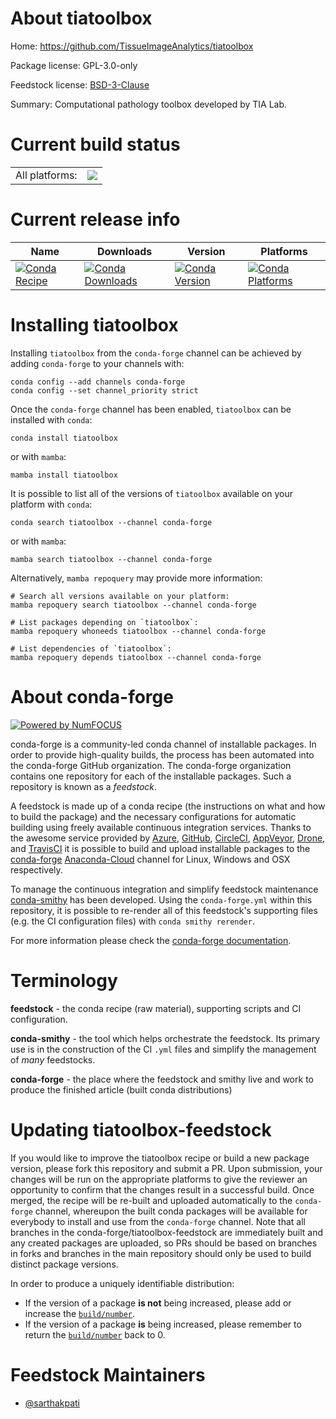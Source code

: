 About tiatoolbox
================

Home: https://github.com/TissueImageAnalytics/tiatoolbox

Package license: GPL-3.0-only

Feedstock license: [BSD-3-Clause](https://github.com/conda-forge/tiatoolbox-feedstock/blob/main/LICENSE.txt)

Summary: Computational pathology toolbox developed by TIA Lab.

Current build status
====================


<table><tr><td>All platforms:</td>
    <td>
      <a href="https://dev.azure.com/conda-forge/feedstock-builds/_build/latest?definitionId=15236&branchName=main">
        <img src="https://dev.azure.com/conda-forge/feedstock-builds/_apis/build/status/tiatoolbox-feedstock?branchName=main">
      </a>
    </td>
  </tr>
</table>

Current release info
====================

| Name | Downloads | Version | Platforms |
| --- | --- | --- | --- |
| [![Conda Recipe](https://img.shields.io/badge/recipe-tiatoolbox-green.svg)](https://anaconda.org/conda-forge/tiatoolbox) | [![Conda Downloads](https://img.shields.io/conda/dn/conda-forge/tiatoolbox.svg)](https://anaconda.org/conda-forge/tiatoolbox) | [![Conda Version](https://img.shields.io/conda/vn/conda-forge/tiatoolbox.svg)](https://anaconda.org/conda-forge/tiatoolbox) | [![Conda Platforms](https://img.shields.io/conda/pn/conda-forge/tiatoolbox.svg)](https://anaconda.org/conda-forge/tiatoolbox) |

Installing tiatoolbox
=====================

Installing `tiatoolbox` from the `conda-forge` channel can be achieved by adding `conda-forge` to your channels with:

```
conda config --add channels conda-forge
conda config --set channel_priority strict
```

Once the `conda-forge` channel has been enabled, `tiatoolbox` can be installed with `conda`:

```
conda install tiatoolbox
```

or with `mamba`:

```
mamba install tiatoolbox
```

It is possible to list all of the versions of `tiatoolbox` available on your platform with `conda`:

```
conda search tiatoolbox --channel conda-forge
```

or with `mamba`:

```
mamba search tiatoolbox --channel conda-forge
```

Alternatively, `mamba repoquery` may provide more information:

```
# Search all versions available on your platform:
mamba repoquery search tiatoolbox --channel conda-forge

# List packages depending on `tiatoolbox`:
mamba repoquery whoneeds tiatoolbox --channel conda-forge

# List dependencies of `tiatoolbox`:
mamba repoquery depends tiatoolbox --channel conda-forge
```


About conda-forge
=================

[![Powered by
NumFOCUS](https://img.shields.io/badge/powered%20by-NumFOCUS-orange.svg?style=flat&colorA=E1523D&colorB=007D8A)](https://numfocus.org)

conda-forge is a community-led conda channel of installable packages.
In order to provide high-quality builds, the process has been automated into the
conda-forge GitHub organization. The conda-forge organization contains one repository
for each of the installable packages. Such a repository is known as a *feedstock*.

A feedstock is made up of a conda recipe (the instructions on what and how to build
the package) and the necessary configurations for automatic building using freely
available continuous integration services. Thanks to the awesome service provided by
[Azure](https://azure.microsoft.com/en-us/services/devops/), [GitHub](https://github.com/),
[CircleCI](https://circleci.com/), [AppVeyor](https://www.appveyor.com/),
[Drone](https://cloud.drone.io/welcome), and [TravisCI](https://travis-ci.com/)
it is possible to build and upload installable packages to the
[conda-forge](https://anaconda.org/conda-forge) [Anaconda-Cloud](https://anaconda.org/)
channel for Linux, Windows and OSX respectively.

To manage the continuous integration and simplify feedstock maintenance
[conda-smithy](https://github.com/conda-forge/conda-smithy) has been developed.
Using the ``conda-forge.yml`` within this repository, it is possible to re-render all of
this feedstock's supporting files (e.g. the CI configuration files) with ``conda smithy rerender``.

For more information please check the [conda-forge documentation](https://conda-forge.org/docs/).

Terminology
===========

**feedstock** - the conda recipe (raw material), supporting scripts and CI configuration.

**conda-smithy** - the tool which helps orchestrate the feedstock.
                   Its primary use is in the construction of the CI ``.yml`` files
                   and simplify the management of *many* feedstocks.

**conda-forge** - the place where the feedstock and smithy live and work to
                  produce the finished article (built conda distributions)


Updating tiatoolbox-feedstock
=============================

If you would like to improve the tiatoolbox recipe or build a new
package version, please fork this repository and submit a PR. Upon submission,
your changes will be run on the appropriate platforms to give the reviewer an
opportunity to confirm that the changes result in a successful build. Once
merged, the recipe will be re-built and uploaded automatically to the
`conda-forge` channel, whereupon the built conda packages will be available for
everybody to install and use from the `conda-forge` channel.
Note that all branches in the conda-forge/tiatoolbox-feedstock are
immediately built and any created packages are uploaded, so PRs should be based
on branches in forks and branches in the main repository should only be used to
build distinct package versions.

In order to produce a uniquely identifiable distribution:
 * If the version of a package **is not** being increased, please add or increase
   the [``build/number``](https://docs.conda.io/projects/conda-build/en/latest/resources/define-metadata.html#build-number-and-string).
 * If the version of a package **is** being increased, please remember to return
   the [``build/number``](https://docs.conda.io/projects/conda-build/en/latest/resources/define-metadata.html#build-number-and-string)
   back to 0.

Feedstock Maintainers
=====================

* [@sarthakpati](https://github.com/sarthakpati/)

